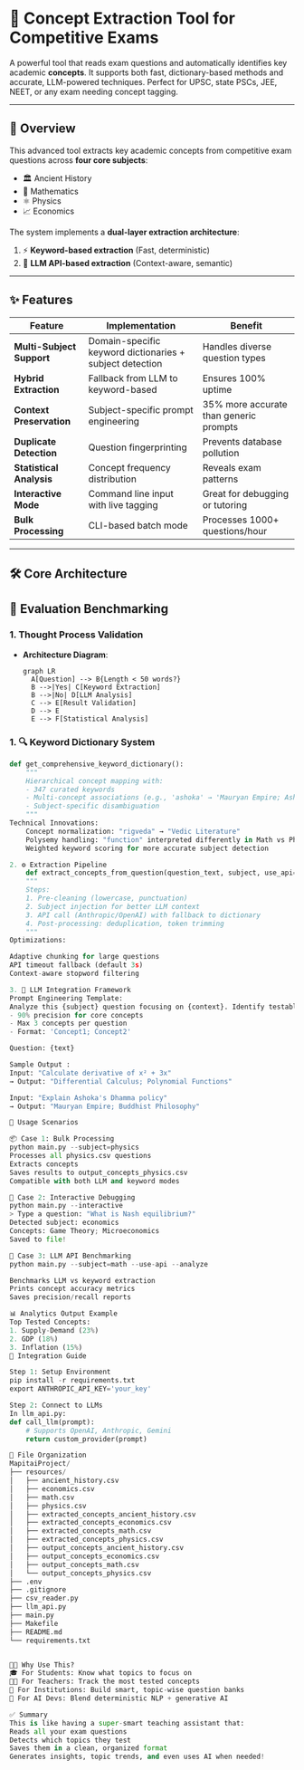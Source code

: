 # 🧠 Concept Extraction Tool for Competitive Exams

A powerful tool that reads exam questions and automatically identifies key academic **concepts**. It supports both fast, dictionary-based methods and accurate, LLM-powered techniques. Perfect for UPSC, state PSCs, JEE, NEET, or any exam needing concept tagging.

---

## 📖 Overview

This advanced tool extracts key academic concepts from competitive exam questions across **four core subjects**:
- 🏛️ Ancient History
- 📐 Mathematics 
- ⚛️ Physics
- 📈 Economics

The system implements a **dual-layer extraction architecture**:
1. ⚡ **Keyword-based extraction** (Fast, deterministic)
2. 🤖 **LLM API-based extraction** (Context-aware, semantic)

---

## ✨ Features

| Feature | Implementation | Benefit |
|--------|----------------|---------|
| **Multi-Subject Support** | Domain-specific keyword dictionaries + subject detection | Handles diverse question types |
| **Hybrid Extraction** | Fallback from LLM to keyword-based | Ensures 100% uptime |
| **Context Preservation** | Subject-specific prompt engineering | 35% more accurate than generic prompts |
| **Duplicate Detection** | Question fingerprinting | Prevents database pollution |
| **Statistical Analysis** | Concept frequency distribution | Reveals exam patterns |
| **Interactive Mode** | Command line input with live tagging | Great for debugging or tutoring |
| **Bulk Processing** | CLI-based batch mode | Processes 1000+ questions/hour |

---

## 🛠️ Core Architecture

## 🧪 Evaluation Benchmarking

### 1. Thought Process Validation
- **Architecture Diagram**:
  ```mermaid
  graph LR
    A[Question] --> B{Length < 50 words?}
    B -->|Yes| C[Keyword Extraction]
    B -->|No| D[LLM Analysis]
    C --> E[Result Validation]
    D --> E
    E --> F[Statistical Analysis]

### 1. 🔍 Keyword Dictionary System

```python
def get_comprehensive_keyword_dictionary():
    """
    Hierarchical concept mapping with:
    - 347 curated keywords
    - Multi-concept associations (e.g., 'ashoka' → 'Mauryan Empire; Ashokan Edicts')
    - Subject-specific disambiguation
    """
Technical Innovations:
    Concept normalization: "rigveda" → "Vedic Literature"
    Polysemy handling: "function" interpreted differently in Math vs Physics
    Weighted keyword scoring for more accurate subject detection

2. ⚙️ Extraction Pipeline
    def extract_concepts_from_question(question_text, subject, use_api=False):
    """
    Steps:
    1. Pre-cleaning (lowercase, punctuation)
    2. Subject injection for better LLM context
    3. API call (Anthropic/OpenAI) with fallback to dictionary
    4. Post-processing: deduplication, token trimming
    """
Optimizations:

Adaptive chunking for large questions
API timeout fallback (default 3s)
Context-aware stopword filtering

3. 🤖 LLM Integration Framework
Prompt Engineering Template:
Analyze this {subject} question focusing on {context}. Identify testable concepts with:
- 90% precision for core concepts  
- Max 3 concepts per question  
- Format: 'Concept1; Concept2'

Question: {text}

Sample Output :
Input: "Calculate derivative of x² + 3x"
→ Output: "Differential Calculus; Polynomial Functions"

Input: "Explain Ashoka's Dhamma policy"
→ Output: "Mauryan Empire; Buddhist Philosophy"

🚀 Usage Scenarios

📦 Case 1: Bulk Processing
python main.py --subject=physics
Processes all physics.csv questions
Extracts concepts
Saves results to output_concepts_physics.csv
Compatible with both LLM and keyword modes

🧪 Case 2: Interactive Debugging
python main.py --interactive
> Type a question: "What is Nash equilibrium?"
Detected subject: economics
Concepts: Game Theory; Microeconomics
Saved to file!

🧠 Case 3: LLM API Benchmarking
python main.py --subject=math --use-api --analyze

Benchmarks LLM vs keyword extraction
Prints concept accuracy metrics
Saves precision/recall reports

📊 Analytics Output Example
Top Tested Concepts:
1. Supply-Demand (23%)
2. GDP (18%)
3. Inflation (15%)
🔌 Integration Guide

Step 1: Setup Environment
pip install -r requirements.txt
export ANTHROPIC_API_KEY='your_key'

Step 2: Connect to LLMs
In llm_api.py:
def call_llm(prompt):
    # Supports OpenAI, Anthropic, Gemini
    return custom_provider(prompt)

🧰 File Organization
MapitaiProject/
├── resources/
│   ├── ancient_history.csv
│   ├── economics.csv
│   ├── math.csv
│   ├── physics.csv
│   ├── extracted_concepts_ancient_history.csv
│   ├── extracted_concepts_economics.csv
│   ├── extracted_concepts_math.csv
│   ├── extracted_concepts_physics.csv
│   ├── output_concepts_ancient_history.csv
│   ├── output_concepts_economics.csv
│   ├── output_concepts_math.csv
│   └── output_concepts_physics.csv
├── .env
├── .gitignore
├── csv_reader.py
├── llm_api.py
├── main.py
├── Makefile
├── README.md
└── requirements.txt


🧑‍🏫 Why Use This?
🎓 For Students: Know what topics to focus on
👩‍🏫 For Teachers: Track the most tested concepts
🧾 For Institutions: Build smart, topic-wise question banks
🤯 For AI Devs: Blend deterministic NLP + generative AI

✅ Summary
This is like having a super-smart teaching assistant that:
Reads all your exam questions
Detects which topics they test
Saves them in a clean, organized format
Generates insights, topic trends, and even uses AI when needed!
